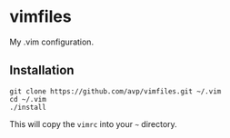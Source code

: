 vimfiles
========

My .vim configuration.

Installation
------------

```
git clone https://github.com/avp/vimfiles.git ~/.vim
cd ~/.vim
./install
```
This will copy the `vimrc` into your `~` directory.
